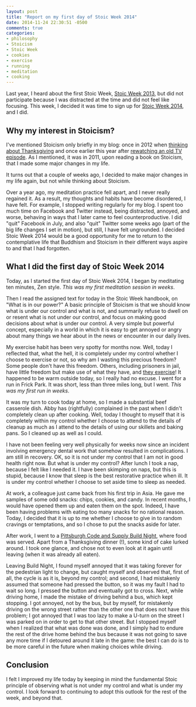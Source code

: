 ```yaml
---
layout: post
title: "Report on my first day of Stoic Week 2014"
date: 2014-11-24 22:30:51 -0500
comments: true
categories:
- philosophy
- Stoicism
- Stoic Week
- cookies
- exercise
- running
- meditation
- cooking
---
```

Last year, I heard about the first Stoic Week, [Stoic Week 2013](http://blogs.exeter.ac.uk/stoicismtoday/stoic-week-2013/), but did not participate because I was distracted at the time and did not feel like focusing. This week, I decided it was time to sign up for [Stoic Week 2014](http://modernstoicism.com/course/view.php?id=5), and I did.

## Why my interest in Stoicism?

I've mentioned Stoicism only briefly in my blog: once in 2012 when [thinking about Thanksgiving](/blog/2012/11/22/thanking-the-best-of-all-possible-worlds/) and once earlier this year after [rewatching an old TV episode](/blog/2014/01/17/hiroo-onoda-and-the-six-million-dollar-man/). As I mentioned, it was in 2011, upon reading a book on Stoicism, that I made some major changes in my life.

It turns out that a couple of weeks ago, I decided to make major changes in my life again, but not while thinking about Stoicism.

<!--more-->

Over a year ago, my meditation practice fell apart, and I never really regained it. As a result, my thoughts and habits have become disordered, I have felt. For example, I stopped writing regularly for my blog. I spent too much time on Facebook and Twitter instead, being distracted, annoyed, and worse, behaving in ways that I later came to feel counterproductive. I did "quit" Facebook in July, and also "quit" Twitter some weeks ago (part of the big life changes I set in motion), but still, I have felt ungrounded. I decided Stoic Week 2014 would be a good opportunity for me to return to the contemplative life that Buddhism and Stoicism in their different ways aspire to and that I had forgotten.

## What I did the first day of Stoic Week 2014

Today, as I started the first day of Stoic Week 2014, I began by meditating ten minutes, Zen style. *This was my first meditation session in weeks*.

Then I read the assigned text for today in the Stoic Week handbook, on "What is in our power?" A basic principle of Stoicism is that we should know what is under our control and what is not, and summarily refuse to dwell on or resent what is not under our control, and focus on making good decisions about what is under our control. A very simple but powerful concept, especially in a world in which it is easy to get annoyed or angry about many things we hear about in the news or encounter in our daily lives.

My exercise habit has been very spotty for months now. Well, today I reflected that, what the hell, it is completely under my control whether I choose to exercise or not, so why am I wasting this precious freedom? Some people don't have this freedom. Others, including prisoners in jail, have little freedom but make use of what they have, and [they exercise](/blog/2011/10/17/the-joys-of-convict-conditioning-bodyweight-exercising/)! It happened to be warm outside today, so I really had no excuse. I went for a run in Frick Park. It was short, less than three miles long, but I went. *This was my first run in weeks*.

It was my turn to cook today at home, so I made a substantial beef casserole dish. Abby has (rightfully) complained in the past when I didn't completely clean up after cooking. Well, today I thought to myself that it is completely within my control whether I choose to attend to the details of cleanup as much as I attend to the details of using our skillets and baking pans. So I cleaned up as well as I could.

I have not been feeling very well physically for weeks now since an incident involving emergency dental work that somehow resulted in complications. I am still in recovery. OK, so it is not under my control that I am not in good health right now. But what is under my control? After lunch I took a nap, because I felt like I needed it. I have been skimping on naps, but this is stupid, because I know that sleep is the best restorative practice when ill. It is under my control whether I choose to set aside time to sleep as needed.

At work, a colleague just came back from his first trip in Asia. He gave me samples of some odd snacks: chips, cookies, and candy. In recent months, I would have opened them up and eaten them on the spot. Indeed, I have been having problems with eating too many snacks for no rational reason. Today, I decided that it is up to me whether I choose to give in to random cravings or temptations, and so I chose to put the snacks aside for later.

After work, I went to a [Pittsburgh Code and Supply Build Night](http://www.meetup.com/Pittsburgh-Code-Supply/events/210396972/), where food was served. Apart from a Thanksgiving dinner (!), some kind of cake lurked around. I took one glance, and chose not to even look at it again until leaving (when it was already all eaten).

Leaving Build Night, I found myself annoyed that it was taking forever for the pedestrian light to change, but caught myself and observed that, first of all, the cycle is as it is, beyond my control; and second, I had mistakenly assumed that someone had pressed the button, so it was my fault I had to wait so long. I pressed the button and eventually got to cross. Next, while driving home, I made the mistake of driving behind a bus, which kept stopping. I got annoyed, not by the bus, but by myself, for mistakenly driving on the wrong street rather than the other one that does not have this problem; I got annoyed that I was too lazy to make a U-turn on the street I was parked on in order to get to that other street. But I stopped myself when I realized that what was done was done, and I simply had to endure the rest of the drive home behind the bus because it was not going to save any more time if I detoured around it late in the game: the best I can do is to be more careful in the future when making choices while driving.

## Conclusion

I felt I improved my life today by keeping in mind the fundamental Stoic principle of observing what is not under my control and what is under my control. I look forward to continuing to adopt this outlook for the rest of the week, and beyond that.
